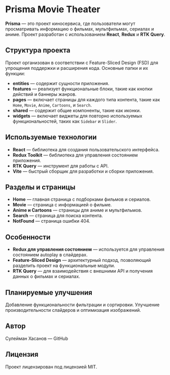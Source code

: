 # Prisma Movie Theater

**Prisma** — это проект киносервиса, где пользователи могут просматривать информацию о фильмах, мультфильмах, сериалах и аниме. Проект разработан с использованием **React**, **Redux** и **RTK Query**.

## Структура проекта

Проект организован в соответствии с Feature-Sliced Design (FSD) для упрощения поддержки и расширения кода. Основные папки и их функции:

- **entities** — содержит сущности приложения.
- **features** — реализует функциональные блоки, такие как кнопки действий и баннеры жанров.
- **pages** — включает страницы для каждого типа контента, такие как `Home`, `Movie`, `Anime`, `Cartoons`, и `Search`.
- **shared** — содержит общие компоненты, такие как иконки.
- **widgets** — включает виджеты для повторно используемых функциональностей, таких как `Sidebar` и `Slider`.

## Используемые технологии

- **React** — библиотека для создания пользовательского интерфейса.
- **Redux Toolkit** — библиотека для управления состоянием приложения.
- **RTK Query** — инструмент для работы с API.
- **Vite** — быстрый сборщик для разработки и сборки приложения.

## Разделы и страницы

- **Home** — главная страница с подборками фильмов и сериалов.
- **Movie** — страница с информацией о фильме.
- **Anime и Cartoons** — страницы для аниме и мультфильмов.
- **Search** — страница для поиска контента.
- **NotFound** — страница ошибки 404.

## Особенности

- **Redux для управления состоянием** — используется для управления состоянием autoplay в слайдерах.
- **Feature-Sliced Design** — архитектурный подход, позволяющий разделить проект на функциональные модули.
- **RTK Query** — для взаимодействия с внешними API и получения данных о фильмах и сериалах.

## Планируемые улучшения

Добавление функциональности фильтрации и сортировки.
Улучшение производительности слайдеров и оптимизация изображений.

## Автор

Сулейман Хасанов — GitHub

## Лицензия

Проект лицензирован под лицензией MIT.
